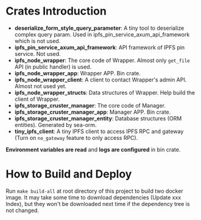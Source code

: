 # Crates Introduction

- **deserialize_form_style_query_parameter**: A tiny tool to deserialize complex query param. Used in ipfs_pin_service_axum_api_framework which is not used.
- **ipfs_pin_service_axum_api_framework**: API framework of IPFS pin service. Not used.
- **ipfs_node_wrapper**: The core code of Wrapper. Almost only `get_file` API (in public handler) is used.
- **ipfs_node_wrapper_app**: Wrapper APP. Bin crate.
- **ipfs_node_wrapper_client**: A client to contact Wrapper's admin API. Almost not used yet.
- **ipfs_node_wrapper_structs**: Data structures of Wrapper. Help build the client of Wrapper.
- **ipfs_storage_cruster_manager**: The core code of Manager.
- **ipfs_storage_cruster_manager_app**: Manager APP. Bin crate.
- **ipfs_storage_cruster_manager_entity**: Database structures (ORM entities). Generated by sea-orm.
- **tiny_ipfs_client**: A tiny IPFS client to access IPFS RPC and gateway (Turn on `no_gateway` feature to only access RPC).

**Environment variables are read** and **logs are configured** in bin crate.

# How to Build and Deploy

Run `make build-all` at root directory of this project to build two docker image. It may take some time to download dependencies (Update xxx Index), but they won't be downloaded next time if the dependency tree is not changed.
